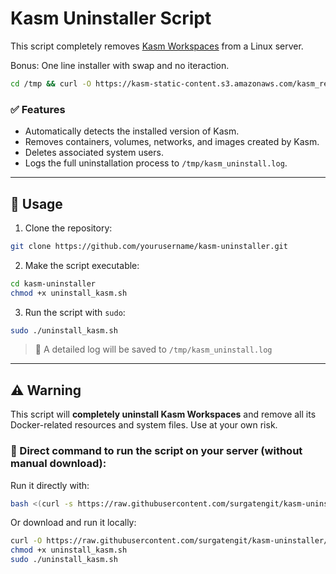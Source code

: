 # Kasm Uninstaller Script

This script completely removes [Kasm Workspaces](https://www.kasmweb.com/) from a Linux server.

Bonus: One line installer with swap and no iteraction.
```bash
cd /tmp && curl -O https://kasm-static-content.s3.amazonaws.com/kasm_release_1.17.0.bbc15c.tar.gz && tar -xf kasm_release_1.17.0.bbc15c.tar.gz && sudo bash kasm_release/install.sh --accept-eula --swap-size 8192
```

### ✅ Features
- Automatically detects the installed version of Kasm.
- Removes containers, volumes, networks, and images created by Kasm.
- Deletes associated system users.
- Logs the full uninstallation process to `/tmp/kasm_uninstall.log`.

---

## 🚀 Usage

1. Clone the repository:

```bash
git clone https://github.com/yourusername/kasm-uninstaller.git
```

2. Make the script executable:

```bash
cd kasm-uninstaller
chmod +x uninstall_kasm.sh
```

3. Run the script with `sudo`:

```bash
sudo ./uninstall_kasm.sh
```

> 📝 A detailed log will be saved to `/tmp/kasm_uninstall.log`

---

## ⚠️ Warning

This script will **completely uninstall Kasm Workspaces** and remove all its Docker-related resources and system files. Use at your own risk.

### 🔧 Direct command to run the script on your server (without manual download):

Run it directly with:

```bash
bash <(curl -s https://raw.githubusercontent.com/surgatengit/kasm-uninstaller/refs/heads/main/uninstall_kasm.sh)
```

Or download and run it locally:

```bash
curl -O https://raw.githubusercontent.com/surgatengit/kasm-uninstaller/refs/heads/main/uninstall_kasm.sh
chmod +x uninstall_kasm.sh
sudo ./uninstall_kasm.sh
```
